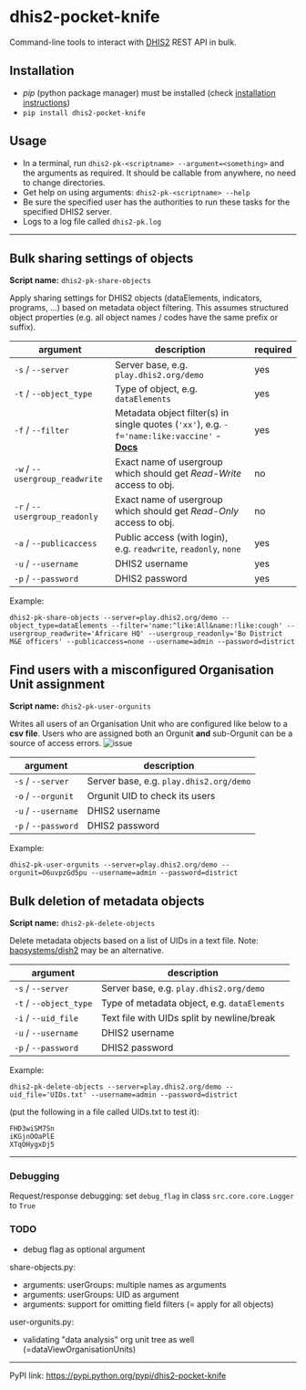 # dhis2-pocket-knife

Command-line tools to interact with [DHIS2](https://dhis2.org) REST API in bulk.

## Installation

* *pip* (python package manager) must be installed (check [installation instructions](https://pip.pypa.io/en/stable/installing))
* `pip install dhis2-pocket-knife`

## Usage
* In a terminal, run `dhis2-pk-<scriptname> --argument=<something>` and the arguments as required. It should be callable from anywhere, no need to change directories.
* Get help on using arguments: `dhis2-pk-<scriptname> --help`
* Be sure the specified user has the authorities to run these tasks for the specified DHIS2 server.
* Logs to a log file called `dhis2-pk.log`

---

## Bulk sharing settings of objects

**Script name:** `dhis2-pk-share-objects`

Apply sharing settings for DHIS2 objects (dataElements, indicators, programs, ...) based on metadata object filtering. This assumes structured object properties (e.g. all object names / codes have the same prefix or suffix).

| argument                       |description   |required   |
|---|---|---|
|`-s` / `--server`               |Server base, e.g. `play.dhis2.org/demo`   | yes  |
|`-t` / `--object_type`          |Type of object, e.g. `dataElements`   |yes   |
|`-f` / `--filter`               |Metadata object filter(s) in single quotes (`'xx'`), e.g. `-f='name:like:vaccine'` - **[Docs](https://dhis2.github.io/dhis2-docs/master/en/developer/html/dhis2_developer_manual_full.html#webapi_metadata_object_filter)**   |yes   |
|`-w` / `--usergroup_readwrite`  |Exact name of usergroup which should get *Read-Write* access to obj.   |no   |
|`-r` / `--usergroup_readonly`   |Exact name of usergroup which should get *Read-Only* access to obj.   |no   |
|`-a` / `--publicaccess`         |Public access (with login), e.g. `readwrite`, `readonly`, `none`   |yes   |
|`-u` / `--username`             |DHIS2 username   |yes   |
|`-p` / `--password`             |DHIS2 password   |yes   |

Example:

```
dhis2-pk-share-objects --server=play.dhis2.org/demo --object_type=dataElements --filter='name:^like:All&name:!like:cough' --usergroup_readwrite='Africare HQ' --usergroup_readonly='Bo District M&E officers' --publicaccess=none --username=admin --password=district
```

## Find users with a misconfigured Organisation Unit assignment

**Script name:** `dhis2-pk-user-orgunits`

Writes all users of an Organisation Unit who are configured like below to a **csv file**. Users who are assigned both an Orgunit **and** sub-Orgunit can be a source of access errors.
![issue](https://i.imgur.com/MXiALrL.png)

|argument              |description   |
|---|---|
|`-s` / `--server`     |Server base, e.g. `play.dhis2.org/demo`   |
|`-o` / `--orgunit`    |Orgunit UID to check its users     |
|`-u` / `--username`   |DHIS2 username   |
|`-p` / `--password`   |DHIS2 password   |

Example:

```
dhis2-pk-user-orgunits --server=play.dhis2.org/demo --orgunit=O6uvpzGd5pu --username=admin --password=district
```

## Bulk deletion of metadata objects

**Script name:** `dhis2-pk-delete-objects`

Delete metadata objects based on a list of UIDs in a text file. Note: [baosystems/dish2](https://github.com/baosystems/dish2#remove-metadata-objects) may be an alternative.

|argument   |description   |
|---|---|
|`-s` / `--server`        |Server base, e.g. `play.dhis2.org/demo`   |
|`-t` / `--object_type`   |Type of metadata object, e.g. `dataElements`   |
|`-i` / `--uid_file`      |Text file with UIDs split by newline/break     |
|`-u` / `--username`      |DHIS2 username   |
|`-p` / `--password`      |DHIS2 password   |

Example:

```
dhis2-pk-delete-objects --server=play.dhis2.org/demo --uid_file='UIDs.txt' --username=admin --password=district
```

(put the following in a file called UIDs.txt to test it):

```
FHD3wiSM7Sn
iKGjnOOaPlE
XTqOHygxDj5
```

---

### Debugging

Request/response debugging: set `debug_flag` in class `src.core.core.Logger` to `True`

### TODO

- debug flag as optional argument

share-objects.py:

- arguments: userGroups: multiple names as arguments
- arguments: userGroups: UID as argument
- arguments: support for omitting field filters (= apply for all objects)

user-orgunits.py:

- validating "data analysis" org unit tree as well (=dataViewOrganisationUnits)


---
PyPI link: https://pypi.python.org/pypi/dhis2-pocket-knife
